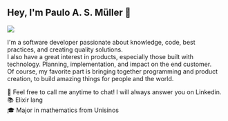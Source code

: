 ## Hey, I'm Paulo A. S. Müller 👋

[<img src="https://img.shields.io/badge/linkedin-%230077B5.svg?&style=for-the-badge&logo=linkedin&logoColor=white" />](https://www.linkedin.com/in/pauloasmuller/)

I'm a software developer passionate about knowledge, code, best practices, and creating quality solutions.  
I also have a great interest in products, especially those built with technology. Planning, implementation, and impact on the end customer.  
Of course, my favorite part is bringing together programming and product creation, to build amazing things for people and the world.


💬 Feel free to call me anytime to chat! I will always answer you on Linkedin. </br>
📚 Elixir lang</br>
🎓 Major in mathematics from Unisinos </br> 


<!--
**pasm94/pasm94** is a ✨ _special_ ✨ repository because its `README.md` (this file) appears on your GitHub profile.

Here are some ideas to get you started:

- 🔭 I’m currently working on ...
- 🌱 I’m currently learning ...
- 👯 I’m looking to collaborate on ...
- 🤔 I’m looking for help with ...
- 💬 Ask me about ...
- 📫 How to reach me: ...
- 😄 Pronouns: ...
- ⚡ Fun fact: ...
-->
